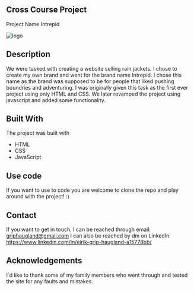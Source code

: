 ## Cross Course Project
Project Name
Intrepid

![logo](https://github.com/griphaugland/CACMS/assets/112164680/c01471a9-c233-4d5e-9f31-bc59cb9f8830)


## Description
We were tasked with creating a website selling rain jackets. I chose to create my own brand and went for the brand name Intrepid. 
I chose this name as the brand was supposed to be for people that liked pushing boundries and adventuring.
I was originally given this task as the first ever project using only HTML and CSS. We later revamped the project using javascript and added
some functionality. 

## Built With
The project was built with

- HTML
- CSS
- JavaScript

## Use code
If you want to use to code you are welcome to clone the repo and play around with the project! :)

## Contact
If you want to get in touch, I can be reached through email: griphaugland@gmail.com I can also be reached by dm on LinkedIn: https://www.linkedin.com/in/eirik-grip-haugland-a15778bb/

## Acknowledgements
I´d like to thank some of my family members who went through and tested the site for any faults and mistakes. 
